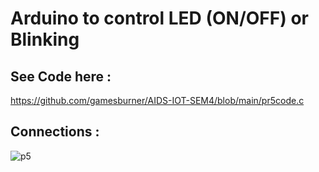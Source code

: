# Arduino to control LED (ON/OFF) or Blinking


## See Code here :
https://github.com/gamesburner/AIDS-IOT-SEM4/blob/main/pr5code.c

## Connections :

 ![p5](https://github.com/user-attachments/assets/45a20c2a-23a8-4380-899d-df4af09907b6)
